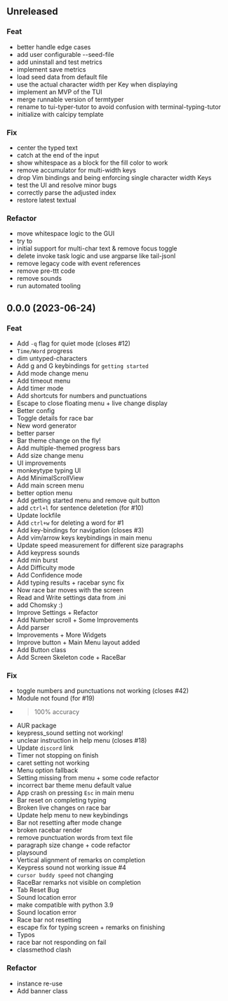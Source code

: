 ## Unreleased

### Feat

- better handle edge cases
- add user configurable --seed-file
- add uninstall and test metrics
- implement save metrics
- load seed data from default file
- use the actual character width per Key when displaying
- implement an MVP of the TUI
- merge runnable version of termtyper
- rename to tui-typer-tutor to avoid confusion with terminal-typing-tutor
- initialize with calcipy template

### Fix

- center the typed text
- catch at the end of the input
- show whitespace as a block for the fill color to work
- remove accumulator for multi-width keys
- drop Vim bindings and being enforcing single character width Keys
- test the UI and resolve minor bugs
- correctly parse the adjusted index
- restore latest textual

### Refactor

- move whitespace logic to the GUI
- try to
- initial support for multi-char text & remove focus toggle
- delete invoke task logic and use argparse like tail-jsonl
- remove legacy code with event references
- remove pre-ttt code
- remove sounds
- run automated tooling

## 0.0.0 (2023-06-24)

### Feat

- Add `-q` flag for quiet mode (closes #12)
- `Time/Word` progress
- dim untyped-characters
- Add g and G keybindings for `getting started`
- Add mode change menu
- Add timeout menu
- Add timer mode
- Add shortcuts for numbers and punctuations
- Escape to close floating menu + live change display
- Better config
- Toggle details for race bar
- New word generator
- better parser
- Bar theme change on the fly!
- Add multiple-themed progress bars
- Add size change menu
- UI improvements
- monkeytype typing UI
- Add MinimalScrollView
- Add main screen menu
- better option menu
- Add getting started menu and remove quit button
- add `ctrl+l` for sentence deletetion (for #10)
- Update lockfile
- Add `ctrl+w` for deleting a word for #1
- Add key-bindings for navigation (closes #3)
- Add vim/arrow keys keybindings in main menu
- Update speed measurement for different size paragraphs
- Add keypress sounds
- Add min burst
- Add Difficulty mode
- Add Confidence mode
- Add typing results + racebar sync fix
- Now race bar moves with the screen
- Read and Write settings data from .ini
- add Chomsky :)
- Improve Settings + Refactor
- Add Number scroll + Some Improvements
- Add parser
- Improvements +  More Widgets
- Improve button + Main Menu layout added
- Add Button class
- Add Screen Skeleton code + RaceBar

### Fix

- toggle numbers and punctuations not working  (closes #42)
- Module not found (for #19)
- > 100% accuracy
- AUR package
- keypress_sound setting not working!
- unclear instruction in help menu (closes #18)
- Update `discord` link
- Timer not stopping on finish
- caret setting not working
-  Menu option fallback
- Setting missing from menu + some code refactor
- incorrect bar theme menu default value
- App crash on pressing `Esc` in main menu
- Bar reset on completing typing
- Broken live changes on race bar
- Update help menu to new keybindings
- Bar not resetting after mode change
- broken racebar render
- remove punctuation words from text file
- paragraph size change + code refactor
- playsound
- Vertical alignment of remarks on completion
- Keypress sound not working issue #4
- `cursor buddy speed` not changing
- RaceBar remarks not visible on completion
- Tab Reset Bug
- Sound location error
- make compatible with python 3.9
- Sound location error
- Race bar not resetting
- escape fix for typing screen + remarks on finishing
- Typos
- race bar not responding on fail
- classmethod clash

### Refactor

- instance re-use
- Add banner class
